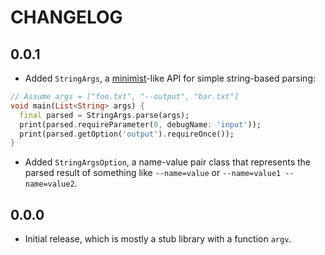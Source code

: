 # CHANGELOG

## 0.0.1

- Added `StringArgs`, a [minimist][]-like API for simple string-based parsing:

```dart
// Assume args = ["foo.txt", "--output", "bar.txt"]
void main(List<String> args) {
  final parsed = StringArgs.parse(args);
  print(parsed.requireParameter(0, debugName: 'input'));
  print(parsed.getOption('output').requireOnce());
}
```

- Added `StringArgsOption`, a name-value pair class that represents the parsed
  result of something like `--name=value` or `--name=value1 --name=value2`.

[minimist]: https://www.npmjs.com/package/minimist

## 0.0.0

- Initial release, which is mostly a stub library with a function `argv`.
